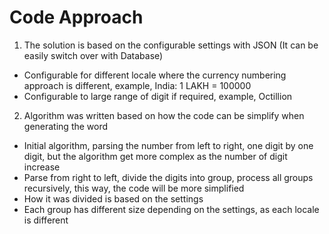 # Code Approach

1. The solution is based on the configurable settings with JSON (It can be easily switch over with Database)
- Configurable for different locale where the currency numbering approach is different, example, India: 1 LAKH = 100000
- Configurable to large range of digit if required, example, Octillion

2. Algorithm was written based on how the code can be simplify when generating the word
- Initial algorithm, parsing the number from left to right, one digit by one digit, but the algorithm get more complex as the number of digit increase
- Parse from right to left, divide the digits into group, process all groups recursively, this way, the code will be more simplified
- How it was divided is based on the settings
- Each group has different size depending on the settings, as each locale is different
